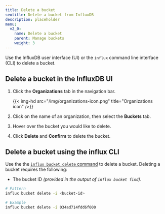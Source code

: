 ```yaml
---
title: Delete a bucket
seotitle: Delete a bucket from InfluxDB
description: placeholder
menu:
  v2_0:
    name: Delete a bucket
    parent: Manage buckets
    weight: 3
---
```


Use the InfluxDB user interface (UI) or the `influx` command line interface (CLI)
to delete a bucket.

## Delete a bucket in the InfluxDB UI

1. Click the **Organizations** tab in the navigation bar.

    {{< img-hd src="/img/organizations-icon.png" title="Organizations icon" />}}

2. Click on the name of an organization, then select the **Buckets** tab.
3. Hover over the bucket you would like to delete.
4. Click **Delete** and **Confirm** to delete the bucket.

## Delete a bucket using the influx CLI

Use the the [`influx bucket delete` command](/v2.0/reference/cli/influx/bucket/delete)
to delete a bucket. Deleting a bucket requires the following:

- The bucket ID _(provided in the output of `influx bucket find`)_.

```sh
# Pattern
influx bucket delete -i <bucket-id>

# Example
influx bucket delete -i 034ad714fdd6f000
```
